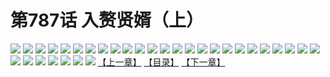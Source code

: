 # 第787话 入赘贤婿（上）
![](https://mhpic.xiaomingtaiji.net/comic/D/斗破苍穹/第787话F1_262453/1.jpg-zymk.middle.webp)
![](https://mhpic.xiaomingtaiji.net/comic/D/斗破苍穹/第787话F1_262453/2.jpg-zymk.middle.webp)
![](https://mhpic.xiaomingtaiji.net/comic/D/斗破苍穹/第787话F1_262453/3.jpg-zymk.middle.webp)
![](https://mhpic.xiaomingtaiji.net/comic/D/斗破苍穹/第787话F1_262453/4.jpg-zymk.middle.webp)
![](https://mhpic.xiaomingtaiji.net/comic/D/斗破苍穹/第787话F1_262453/5.jpg-zymk.middle.webp)
![](https://mhpic.xiaomingtaiji.net/comic/D/斗破苍穹/第787话F1_262453/6.jpg-zymk.middle.webp)
![](https://mhpic.xiaomingtaiji.net/comic/D/斗破苍穹/第787话F1_262453/7.jpg-zymk.middle.webp)
![](https://mhpic.xiaomingtaiji.net/comic/D/斗破苍穹/第787话F1_262453/8.jpg-zymk.middle.webp)
![](https://mhpic.xiaomingtaiji.net/comic/D/斗破苍穹/第787话F1_262453/9.jpg-zymk.middle.webp)
![](https://mhpic.xiaomingtaiji.net/comic/D/斗破苍穹/第787话F1_262453/10.jpg-zymk.middle.webp)
![](https://mhpic.xiaomingtaiji.net/comic/D/斗破苍穹/第787话F1_262453/11.jpg-zymk.middle.webp)
![](https://mhpic.xiaomingtaiji.net/comic/D/斗破苍穹/第787话F1_262453/12.jpg-zymk.middle.webp)
![](https://mhpic.xiaomingtaiji.net/comic/D/斗破苍穹/第787话F1_262453/13.jpg-zymk.middle.webp)
![](https://mhpic.xiaomingtaiji.net/comic/D/斗破苍穹/第787话F1_262453/14.jpg-zymk.middle.webp)
![](https://mhpic.xiaomingtaiji.net/comic/D/斗破苍穹/第787话F1_262453/15.jpg-zymk.middle.webp)
![](https://mhpic.xiaomingtaiji.net/comic/D/斗破苍穹/第787话F1_262453/16.jpg-zymk.middle.webp)
![](https://mhpic.xiaomingtaiji.net/comic/D/斗破苍穹/第787话F1_262453/17.jpg-zymk.middle.webp)
![](https://mhpic.xiaomingtaiji.net/comic/D/斗破苍穹/第787话F1_262453/18.jpg-zymk.middle.webp)
![](https://mhpic.xiaomingtaiji.net/comic/D/斗破苍穹/第787话F1_262453/19.jpg-zymk.middle.webp)
![](https://mhpic.xiaomingtaiji.net/comic/D/斗破苍穹/第787话F1_262453/20.jpg-zymk.middle.webp)
![](https://mhpic.xiaomingtaiji.net/comic/D/斗破苍穹/第787话F1_262453/21.jpg-zymk.middle.webp)
![](https://mhpic.xiaomingtaiji.net/comic/D/斗破苍穹/第787话F1_262453/22.jpg-zymk.middle.webp)
![](https://mhpic.xiaomingtaiji.net/comic/D/斗破苍穹/第787话F1_262453/23.jpg-zymk.middle.webp)
![](https://mhpic.xiaomingtaiji.net/comic/D/斗破苍穹/第787话F1_262453/24.jpg-zymk.middle.webp)
![](https://mhpic.xiaomingtaiji.net/comic/D/斗破苍穹/第787话F1_262453/25.jpg-zymk.middle.webp)
![](https://mhpic.xiaomingtaiji.net/comic/D/斗破苍穹/第787话F1_262453/26.jpg-zymk.middle.webp)
![](https://mhpic.xiaomingtaiji.net/comic/D/斗破苍穹/第787话F1_262453/27.jpg-zymk.middle.webp)
![](https://mhpic.xiaomingtaiji.net/comic/D/斗破苍穹/第787话F1_262453/28.jpg-zymk.middle.webp)
![](https://mhpic.xiaomingtaiji.net/comic/D/斗破苍穹/第787话F1_262453/29.jpg-zymk.middle.webp)
![](https://mhpic.xiaomingtaiji.net/comic/D/斗破苍穹/第787话F1_262453/30.jpg-zymk.middle.webp)
![](https://mhpic.xiaomingtaiji.net/comic/D/斗破苍穹/第787话F1_262453/31.jpg-zymk.middle.webp)
![](https://mhpic.xiaomingtaiji.net/comic/D/斗破苍穹/第787话F1_262453/32.jpg-zymk.middle.webp)
[【上一章】](./790.md)
[【目录】](./README.md)
[【下一章】](./792.md)
